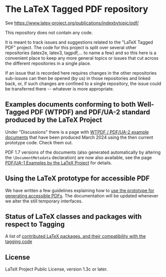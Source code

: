 # The LaTeX Tagged PDF repository

See <https://www.latex-project.org/publications/indexbytopic/pdf/>

This repository does not contain any code.

It is meant to track issues and suggestions related to the "LaTeX Tagged PDF" 
project. The code for this project is split over several other repositories 
(latex2e, latex3, tagpdf,... to name a few) and so this here is a convenient 
place to  keep any more general topics or issues that cut across the 
different repositories in a single place. 

If an issue that is recorded here requires changes in the other repositories 
sub-issues can then be opened (by us) in those repositories and linked back, 
or, if such changes are confined to a single repository, the issue could be 
transferred there -- whatever is more appropriate. 

## Examples documents conforming to both Well-Tagged PDF (WTPDF) and PDF/UA-2 standard produced by the LaTeX Project

Under "Discussions" there is a page with [WTPDF / PDF/UA-2 example documents](https://github.com/latex3/tagging-project/discussions/72) that have been produced March 2024 using the then current prototype code. Check them out.

PDF 1.7 versions of the documents (also generated automatically by altering the `\DocumentMetadata` declaration) are now also available, see the page [PDF/UA-1 Examples by the LaTeX Project](https://github.com/latex3/tagging-project/discussions/82) for details.

## Using the LaTeX prototype for accessible PDF

We have written a few guidelines explaining how to [use the prototype for generating accessible PDFs](documentation/prototype-usage-instructions.md). The documentation will be updated whenever we alter the still temporary interfaces.

## Status of LaTeX classes and packages with respect to Tagging

A list of [contributed LaTeX packages, and their compatibility with the tagging code](tagging-status/)

## License

LaTeX Project Public License, version 1.3c or later.
